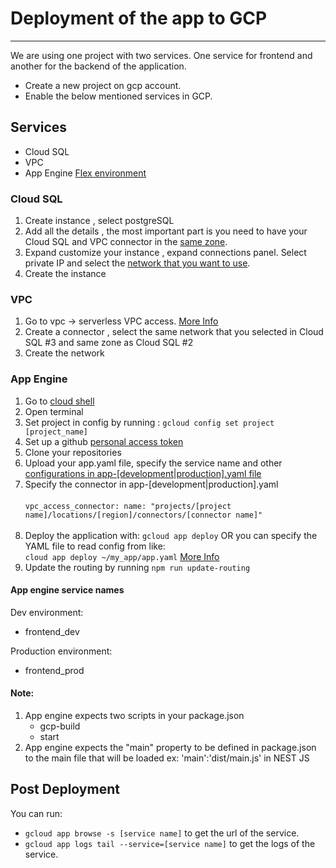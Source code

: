 # Deployment of the app to GCP

<hr/>

We are using one project with two services. One service for frontend and another for the backend of the application.

-   Create a new project on gcp account.
-   Enable the below mentioned services in GCP.

## Services

-   Cloud SQL
-   VPC
-   App Engine [Flex environment](https://cloud.google.com/appengine/docs/the-appengine-environments)

### Cloud SQL

1. Create instance , select postgreSQL
2. Add all the details , the most important part is you need to have your Cloud SQL and VPC connector in the
   [same zone](https://cloud.google.com/vpc/docs/configure-serverless-vpc-access).
3. Expand customize your instance , expand connections panel. Select private IP and select the
   [network that you want to use](https://cloud.google.com/sql/docs/mysql/configure-private-ip?_ga=2.12415412.-141697412.1629460196).
4. Create the instance

### VPC

1. Go to vpc -> serverless VPC access. [More Info](https://cloud.google.com/appengine/docs/standard/python3/connecting-shared-vpc)
2. Create a connector , select the same network that you selected in Cloud SQL #3 and same zone as Cloud SQL #2
3. Create the network

### App Engine

1. Go to [cloud shell](https://www.youtube.com/watch?v=QTJ1yrD-pII)
2. Open terminal
3. Set project in config by running : `gcloud config set project [project_name]`
4. Set up a github
   [personal access token](https://docs.github.com/en/github/authenticating-to-github/keeping-your-account-and-data-secure/creating-a-personal-access-token)
5. Clone your repositories
6. Upload your app.yaml file, specify the service name and other
   [configurations in app-[development|production].yaml file](https://cloud.google.com/appengine/docs/flexible/nodejs/configuring-your-app-with-app-yaml)
7. Specify the connector in app-[development|production].yaml <br/><br/>
   `vpc_access_connector: name: "projects/[project name]/locations/[region]/connectors/[connector name]"`<br/> <br/>
8. Deploy the application with: `gcloud app deploy` OR you can specify the YAML file to read config from like: <br/>
   `cloud app deploy ~/my_app/app.yaml` [More Info](https://cloud.google.com/sdk/gcloud/reference/app/deploy)
9. Update the routing by running `npm run update-routing`

#### App engine service names

Dev environment:

-   frontend_dev

Production environment:

-   frontend_prod

#### Note:

<ol>
    <li> App engine expects two scripts in your package.json
        <ul>
        <li>gcp-build</li>
        <li>start</li>
        </ul>
    </li>
    <li> App engine expects the "main" property to be defined in package.json <br/>to the main file that will be loaded ex: 'main':'dist/main.js' in NEST JS</li>
</ol>

## Post Deployment

You can run:

-   `gcloud app browse -s [service name]` to get the url of the service.
-   `gcloud app logs tail --service=[service name]` to get the logs of the service.
